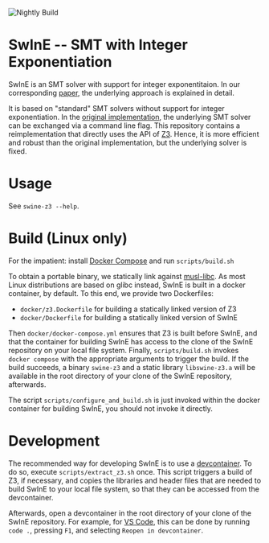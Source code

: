 ![Nightly Build](https://github.com/ffrohn/swine-z3/actions/workflows/build-all.yml/badge.svg)

# SwInE -- SMT with Integer Exponentiation

SwInE is an SMT solver with support for integer exponentitaion.
In our corresponding [paper](10.1007/978-3-031-63498-7_21), the underlying approach is explained in detail.

It is based on "standard" SMT solvers without support for integer exponentiation.
In the [original implementation](https://github.com/ffrohn/swine), the underlying SMT solver can be exchanged via a command line flag.
This repository contains a reimplementation that directly uses the API of [Z3](https://github.com/Z3Prover/z3).
Hence, it is more efficient and robust than the original implementation, but the underlying solver is fixed.

# Usage

See ``swine-z3 --help``.

# Build (Linux only)

For the impatient: install [Docker Compose](https://docs.docker.com/compose/) and run ``scripts/build.sh``

To obtain a portable binary, we statically link against [musl-libc](https://www.musl-libc.org/).
As most Linux distributions are based on glibc instead, SwInE is built in a docker container, by default.
To this end, we provide two Dockerfiles:

* ``docker/z3.Dockerfile`` for building a statically linked version of Z3
* ``docker/Dockerfile`` for building a statically linked version of SwInE

Then ``docker/docker-compose.yml`` ensures that Z3 is built before SwInE, and that the container for building SwInE has access to the clone of the SwInE repository on your local file system.
Finally, ``scripts/build.sh`` invokes ``docker compose`` with the appropriate arguments to trigger the build.
If the build succeeds, a binary ``swine-z3`` and a static library ``libswine-z3.a`` will be available in the root directory of your clone of the SwInE repository, afterwards.

The script ``scripts/configure_and_build.sh`` is just invoked within the docker container for building SwInE, you should not invoke it directly.

# Development

The recommended way for developing SwInE is to use a [devcontainer](https://code.visualstudio.com/docs/devcontainers/containers).
To do so, execute ``scripts/extract_z3.sh`` once.
This script triggers a build of Z3, if necessary, and copies the libraries and header files that are needed to build SwInE to your local file system, so that they can be accessed from the devcontainer.

Afterwards, open a devcontainer in the root directory of your clone of the SwInE repository.
For example, for [VS Code](https://code.visualstudio.com/), this can be done by running ``code .``, pressing ``F1``, and selecting ``Reopen in devcontainer``.
